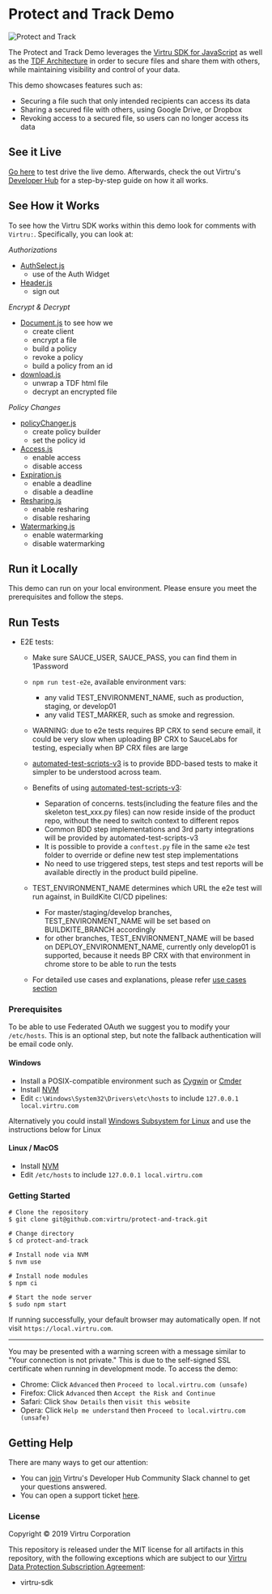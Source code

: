 # Protect and Track Demo

![Protect and Track](https://files.readme.io/b99c6e4-protect-share-5.png)

The Protect and Track Demo leverages the [Virtru SDK for JavaScript](https://docs.developer.virtru.com/js/latest/index.html) as well as the [TDF Architecture](https://developer.virtru.com/docs/tdf-overview) in order to secure files and share them with others, while maintaining visibility and control of your data.

This demo showcases features such as:

- Securing a file such that only intended recipients can access its data
- Sharing a secured file with others, using Google Drive, or Dropbox
- Revoking access to a secured file, so users can no longer access its data

## See it Live

[Go here](https://demos.developer.virtru.com/protect/) to test drive the live demo. Afterwards, check the out Virtru's [Developer Hub](https://developer.virtru.com/docs/protect) for a step-by-step guide on how it all works.

## See How it Works

To see how the Virtru SDK works within this demo look for comments with `Virtru:`. Specifically, you can look at:

_Authorizations_

- [AuthSelect.js](https://github.com/virtru/protect-and-track/blob/master/src/scenes/AuthSelect/AuthSelect.js)
  - use of the Auth Widget
- [Header.js](https://github.com/virtru/protect-and-track/blob/master/src/components/Header/Header.js)
  - sign out

_Encrypt & Decrypt_

- [Document.js](https://github.com/virtru/protect-and-track/blob/master/src/scenes/Document/Document.js) to see how we
  - create client
  - encrypt a file
  - build a policy
  - revoke a policy
  - build a policy from an id
- [download.js](https://github.com/virtru/protect-and-track/blob/master/src/utils/download.js)
  - unwrap a TDF html file
  - decrypt an encrypted file

_Policy Changes_

- [policyChanger.js](https://github.com/virtru/protect-and-track/blob/master/src/scenes/Document/scenes/Policy/services/policyChanger.js)
  - create policy builder
  - set the policy id
- [Access.js](https://github.com/virtru/protect-and-track/blob/master/src/scenes/Document/scenes/Policy/components/Access/Access.js)
  - enable access
  - disable access
- [Expiration.js](https://github.com/virtru/protect-and-track/blob/master/src/scenes/Document/scenes/Policy/components/Expiration/Expiration.js)
  - enable a deadline
  - disable a deadline
- [Resharing.js](https://github.com/virtru/protect-and-track/tree/master/src/scenes/Document/scenes/Policy/components/Resharing/Resharing.js)
  - enable resharing
  - disable resharing
- [Watermarking.js](https://github.com/virtru/protect-and-track/blob/master/src/scenes/Document/scenes/Policy/components/Watermarking/Watermarking.js)
  - enable watermarking
  - disable watermarking

## Run it Locally

This demo can run on your local environment. Please ensure you meet the prerequisites and follow the steps.

## Run Tests

- E2E tests:

  - Make sure SAUCE_USER, SAUCE_PASS, you can find them in 1Password
  - `npm run test-e2e`, available environment vars:
    - any valid TEST_ENVIRONMENT_NAME, such as production, staging, or develop01
    - any valid TEST_MARKER, such as smoke and regression.
  - WARNING: due to e2e tests requires BP CRX to send secure email, it could be very slow when uploading BP CRX to SauceLabs for testing, especially when BP CRX files are large

  - [automated-test-scripts-v3](https://github.com/virtru/automated-test-scripts-v3) is to provide BDD-based tests to make it simpler to be understood across team.
  - Benefits of using [automated-test-scripts-v3](https://github.com/virtru/automated-test-scripts-v3):
    - Separation of concerns. tests(including the feature files and the skeleton test_xxx.py files) can now reside inside of the product repo, without the need to switch context to different repos
    - Common BDD step implementations and 3rd party integrations will be provided by automated-test-scripts-v3
    - It is possible to provide a `conftest.py` file in the same `e2e` test folder to override or define new test step implementations
    - No need to use triggered steps, test steps and test reports will be available directly in the product build pipeline.
  - TEST_ENVIRONMENT_NAME determines which URL the e2e test will run against, in BuildKite CI/CD pipelines:
    - For master/staging/develop branches, TEST_ENVIRONMENT_NAME will be set based on BUILDKITE_BRANCH accordingly
    - for other branches, TEST_ENVIRONMENT_NAME will be based on DEPLOY_ENVIRONMENT_NAME, currently only develop01 is supported, because it needs BP CRX with that environment in chrome store to be able to run the tests
  - For detailed use cases and explanations, please refer [use cases section](https://github.com/virtru/automated-test-scripts-v3#use-cases)

### Prerequisites

To be able to use Federated OAuth we suggest you to modify your `/etc/hosts`. This is an optional step, but note the fallback authentication will be email code only.

#### Windows

- Install a POSIX-compatible environment such as [Cygwin](https://www.cygwin.com/) or [Cmder](https://cmder.net/)
- Install [NVM](https://github.com/coreybutler/nvm-windows#node-version-manager-nvm-for-windows)
- Edit `c:\Windows\System32\Drivers\etc\hosts` to include `127.0.0.1 local.virtru.com`

Alternatively you could install [Windows Subsystem for Linux](https://docs.microsoft.com/en-us/windows/wsl/install-win10) and use the instructions below for Linux

#### Linux / MacOS

- Install [NVM](https://github.com/nvm-sh/nvm#installation-and-update)
- Edit `/etc/hosts` to include `127.0.0.1 local.virtru.com`

### Getting Started

```console
# Clone the repository
$ git clone git@github.com:virtru/protect-and-track.git

# Change directory
$ cd protect-and-track

# Install node via NVM
$ nvm use

# Install node modules
$ npm ci

# Start the node server
$ sudo npm start
```

If running successfully, your default browser may automatically open. If not visit `https://local.virtru.com`.

---

You may be presented with a warning screen with a message similar to "Your connection is not private." This is due to the self-signed SSL certificate when running in development mode. To access the demo:

- Chrome: Click `Advanced` then `Proceed to local.virtru.com (unsafe)`
- Firefox: Click `Advanced` then `Accept the Risk and Continue`
- Safari: Click `Show Details` then `visit this website`
- Opera: Click `Help me understand` then `Proceed to local.virtru.com (unsafe)`

## Getting Help

There are many ways to get our attention:

- You can [join](https://docs.google.com/forms/d/e/1FAIpQLSfCx5tSl9hGQSZ-H-ZIzNw6uWIPN3_HSpMtYssKQ9jytj9yQQ/viewform) Virtru's Developer Hub Community Slack channel to get your questions answered.
- You can open a support ticket [here](https://support.virtru.com/hc/en-us/requests/new?ticket_form_id=360001419954).

### License

Copyright © 2019 Virtru Corporation

This repository is released under the MIT license for all artifacts in this repository, with the following exceptions which are subject to our [Virtru Data Protection Subscription Agreement](https://www.virtru.com/terms-of-service/):

- virtru-sdk
